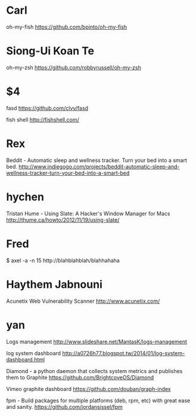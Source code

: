 # Carl

oh-my-fish
<https://github.com/bpinto/oh-my-fish>  

# Siong-Ui Koan Te

oh-my-zsh
<https://github.com/robbyrussell/oh-my-zsh>  
  
# $4 

fasd
<https://github.com/clvv/fasd>  

fish shell
<http://fishshell.com/>  

# Rex

Beddit - Automatic sleep and wellness tracker. Turn your bed into a smart bed.
<http://www.indiegogo.com/projects/beddit-automatic-sleep-and-wellness-tracker-turn-your-bed-into-a-smart-bed>  

# hychen

Tristan Hume - Using Slate: A Hacker's Window Manager for Macs
<http://thume.ca/howto/2012/11/19/using-slate/>  

# Fred

$ axel -a -n 15 http://blahblahblah/blahhahaha

# Haythem Jabnouni

Acunetix  Web Vulnerability Scanner
<http://www.acunetix.com/>  

# yan

Logs management
<http://www.slideshare.net/MantasK/logs-management>  

log system dashboard
<http://a0726h77.blogspot.tw/2014/01/log-system-dashboard.html>  

Diamond - a python daemon that collects system metrics and publishes them to Graphite
<https://github.com/BrightcoveOS/Diamond>  

Vimeo graphite dashboard
<https://github.com/douban/graph-index>  

fpm - Build packages for multiple platforms (deb, rpm, etc) with great ease and sanity.
<https://github.com/jordansissel/fpm>  